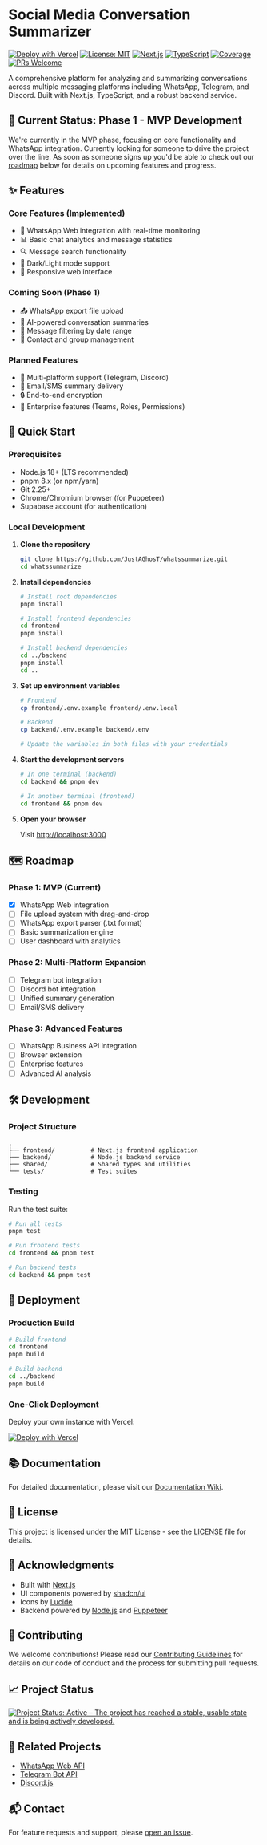 # Social Media Conversation Summarizer

[![Deploy with Vercel](https://vercel.com/button)](https://vercel.com/new/clone?repository-url=https%3A%2F%2Fgithub.com%2FJustAGhosT%2Fwhatssummarize)
[![License: MIT](https://img.shields.io/badge/License-MIT-yellow.svg)](https://opensource.org/licenses/MIT)
[![Next.js](https://img.shields.io/badge/Next.js-000000?style=flat&logo=nextdotjs&logoColor=white)](https://nextjs.org/)
[![TypeScript](https://img.shields.io/badge/TypeScript-007ACC?style=flat&logo=typescript&logoColor=white)](https://www.typescriptlang.org/)
[![Coverage](https://img.shields.io/badge/coverage-85%25-brightgreen)](https://github.com/JustAGhosT/whatssummarize/actions)
[![PRs Welcome](https://img.shields.io/badge/PRs-welcome-brightgreen.svg)](http://makeapullrequest.com)

A comprehensive platform for analyzing and summarizing conversations across multiple messaging platforms including WhatsApp, Telegram, and Discord. Built with Next.js, TypeScript, and a robust backend service.

## 🚀 Current Status: Phase 1 - MVP Development

We're currently in the MVP phase, focusing on core functionality and WhatsApp integration.
Currently looking for someone to drive the project over the line. As soon as someone signs up you'd be able to check out our [roadmap](../docs/ROADMAP.md) below for details on upcoming features and progress.

## ✨ Features

### Core Features (Implemented)

- 📱 WhatsApp Web integration with real-time monitoring
- 📊 Basic chat analytics and message statistics
- 🔍 Message search functionality
- 🎨 Dark/Light mode support
- 📱 Responsive web interface

### Coming Soon (Phase 1)

- 📤 WhatsApp export file upload
- 🤖 AI-powered conversation summaries
- 📅 Message filtering by date range
- 👥 Contact and group management

### Planned Features

- 🔄 Multi-platform support (Telegram, Discord)
- 📧 Email/SMS summary delivery
- 🔒 End-to-end encryption
- 🏢 Enterprise features (Teams, Roles, Permissions)

## 🚀 Quick Start

### Prerequisites

- Node.js 18+ (LTS recommended)
- pnpm 8.x (or npm/yarn)
- Git 2.25+
- Chrome/Chromium browser (for Puppeteer)
- Supabase account (for authentication)

### Local Development

1. **Clone the repository**

   ```bash
   git clone https://github.com/JustAGhosT/whatssummarize.git
   cd whatssummarize
   ```

2. **Install dependencies**

   ```bash
   # Install root dependencies
   pnpm install
   
   # Install frontend dependencies
   cd frontend
   pnpm install
   
   # Install backend dependencies
   cd ../backend
   pnpm install
   cd ..
   ```

3. **Set up environment variables**

   ```bash
   # Frontend
   cp frontend/.env.example frontend/.env.local
   
   # Backend
   cp backend/.env.example backend/.env
   
   # Update the variables in both files with your credentials
   ```

4. **Start the development servers**

   ```bash
   # In one terminal (backend)
   cd backend && pnpm dev
   
   # In another terminal (frontend)
   cd frontend && pnpm dev
   ```

5. **Open your browser**

   Visit [http://localhost:3000](http://localhost:3000)

## 🗺️ Roadmap

### Phase 1: MVP (Current)

- [x] WhatsApp Web integration
- [ ] File upload system with drag-and-drop
- [ ] WhatsApp export parser (.txt format)
- [ ] Basic summarization engine
- [ ] User dashboard with analytics

### Phase 2: Multi-Platform Expansion

- [ ] Telegram bot integration
- [ ] Discord bot integration
- [ ] Unified summary generation
- [ ] Email/SMS delivery

### Phase 3: Advanced Features

- [ ] WhatsApp Business API integration
- [ ] Browser extension
- [ ] Enterprise features
- [ ] Advanced AI analysis

## 🛠️ Development

### Project Structure

``` text
.
├── frontend/          # Next.js frontend application
├── backend/           # Node.js backend service
├── shared/            # Shared types and utilities
└── tests/             # Test suites
```

### Testing

Run the test suite:

```bash
# Run all tests
pnpm test

# Run frontend tests
cd frontend && pnpm test

# Run backend tests
cd backend && pnpm test
```

## 🚀 Deployment

### Production Build

```bash
# Build frontend
cd frontend
pnpm build

# Build backend
cd ../backend
pnpm build
```

### One-Click Deployment

Deploy your own instance with Vercel:

[![Deploy with Vercel](https://vercel.com/button)](https://vercel.com/new/clone?repository-url=https%3A%2F%2Fgithub.com%2FJustAGhosT%2Fwhatssummarize)

## 📚 Documentation

For detailed documentation, please visit our [Documentation Wiki](https://github.com/JustAGhosT/whatssummarize/wiki).

## 📝 License

This project is licensed under the MIT License - see the [LICENSE](LICENSE) file for details.

## 🙏 Acknowledgments

- Built with [Next.js](https://nextjs.org/)
- UI components powered by [shadcn/ui](https://ui.shadcn.com/)
- Icons by [Lucide](https://lucide.dev/)
- Backend powered by [Node.js](https://nodejs.org/) and [Puppeteer](https://pptr.dev/)

## 🤝 Contributing

We welcome contributions! Please read our [Contributing Guidelines](CONTRIBUTING.md) for details on our code of conduct and the process for submitting pull requests.

## 📈 Project Status

[![Project Status: Active – The project has reached a stable, usable state and is being actively developed.](https://www.repostatus.org/badges/latest/active.svg)](https://www.repostatus.org/#active)

## 🔗 Related Projects

- [WhatsApp Web API](https://github.com/pedroslopez/whatsapp-web.js/)
- [Telegram Bot API](https://core.telegram.org/bots/api)
- [Discord.js](https://discord.js.org/)

## 📬 Contact

For feature requests and support, please [open an issue](https://github.com/JustAGhosT/whatssummarize/issues).
